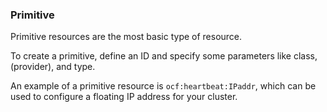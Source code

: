 ### Primitive

Primitive resources are the most basic type of resource.

To create a primitive, define an ID and specify some parameters like
class, (provider), and type.

An example of a primitive resource is `ocf:heartbeat:IPaddr`, which
can be used to configure a floating IP address for your cluster.
